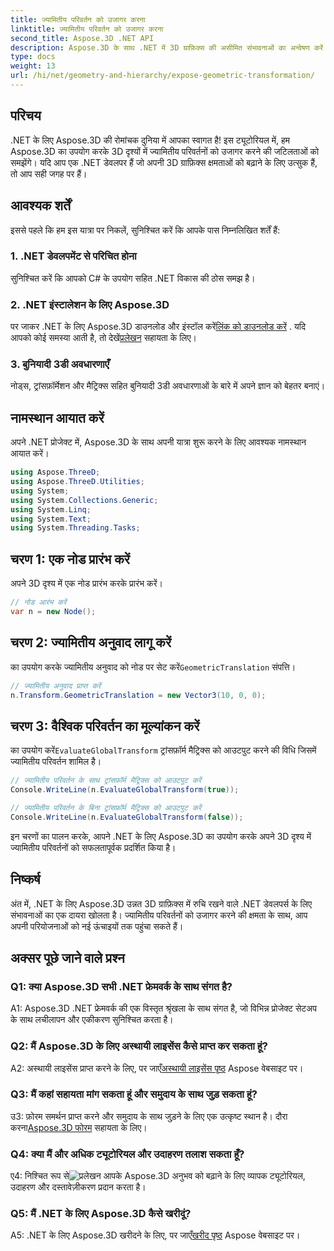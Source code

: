```yaml
---
title: ज्यामितीय परिवर्तन को उजागर करना
linktitle: ज्यामितीय परिवर्तन को उजागर करना
second_title: Aspose.3D .NET API
description: Aspose.3D के साथ .NET में 3D ग्राफ़िक्स की असीमित संभावनाओं का अन्वेषण करें। ज्यामितीय परिवर्तनों को सहजता से उजागर करें।
type: docs
weight: 13
url: /hi/net/geometry-and-hierarchy/expose-geometric-transformation/
---
```

## परिचय

.NET के लिए Aspose.3D की रोमांचक दुनिया में आपका स्वागत है! इस ट्यूटोरियल में, हम Aspose.3D का उपयोग करके 3D दृश्यों में ज्यामितीय परिवर्तनों को उजागर करने की जटिलताओं को समझेंगे। यदि आप एक .NET डेवलपर हैं जो अपनी 3D ग्राफ़िक्स क्षमताओं को बढ़ाने के लिए उत्सुक हैं, तो आप सही जगह पर हैं।

## आवश्यक शर्तें

इससे पहले कि हम इस यात्रा पर निकलें, सुनिश्चित करें कि आपके पास निम्नलिखित शर्तें हैं:

### 1. .NET डेवलपमेंट से परिचित होना

सुनिश्चित करें कि आपको C# के उपयोग सहित .NET विकास की ठोस समझ है।

### 2. .NET इंस्टालेशन के लिए Aspose.3D

 पर जाकर .NET के लिए Aspose.3D डाउनलोड और इंस्टॉल करें[लिंक को डाउनलोड करें](https://releases.aspose.com/3d/net/) . यदि आपको कोई समस्या आती है, तो देखें[प्रलेखन](https://reference.aspose.com/3d/net/) सहायता के लिए।

### 3. बुनियादी 3डी अवधारणाएँ

नोड्स, ट्रांसफ़ॉर्मेशन और मैट्रिक्स सहित बुनियादी 3डी अवधारणाओं के बारे में अपने ज्ञान को बेहतर बनाएं।

## नामस्थान आयात करें

अपने .NET प्रोजेक्ट में, Aspose.3D के साथ अपनी यात्रा शुरू करने के लिए आवश्यक नामस्थान आयात करें।

```csharp
using Aspose.ThreeD;
using Aspose.ThreeD.Utilities;
using System;
using System.Collections.Generic;
using System.Linq;
using System.Text;
using System.Threading.Tasks;
```

## चरण 1: एक नोड प्रारंभ करें

अपने 3D दृश्य में एक नोड प्रारंभ करके प्रारंभ करें।

```csharp
// नोड आरंभ करें
var n = new Node();
```

## चरण 2: ज्यामितीय अनुवाद लागू करें

 का उपयोग करके ज्यामितीय अनुवाद को नोड पर सेट करें`GeometricTranslation` संपत्ति।

```csharp
// ज्यामितीय अनुवाद प्राप्त करें
n.Transform.GeometricTranslation = new Vector3(10, 0, 0);
```

## चरण 3: वैश्विक परिवर्तन का मूल्यांकन करें

 का उपयोग करें`EvaluateGlobalTransform` ट्रांसफ़ॉर्म मैट्रिक्स को आउटपुट करने की विधि जिसमें ज्यामितीय परिवर्तन शामिल है।

```csharp
// ज्यामितीय परिवर्तन के साथ ट्रांसफ़ॉर्म मैट्रिक्स को आउटपुट करें
Console.WriteLine(n.EvaluateGlobalTransform(true));

// ज्यामितीय परिवर्तन के बिना ट्रांसफ़ॉर्म मैट्रिक्स को आउटपुट करें
Console.WriteLine(n.EvaluateGlobalTransform(false));
```

इन चरणों का पालन करके, आपने .NET के लिए Aspose.3D का उपयोग करके अपने 3D दृश्य में ज्यामितीय परिवर्तनों को सफलतापूर्वक प्रदर्शित किया है।

## निष्कर्ष

अंत में, .NET के लिए Aspose.3D उन्नत 3D ग्राफ़िक्स में रुचि रखने वाले .NET डेवलपर्स के लिए संभावनाओं का एक दायरा खोलता है। ज्यामितीय परिवर्तनों को उजागर करने की क्षमता के साथ, आप अपनी परियोजनाओं को नई ऊंचाइयों तक पहुंचा सकते हैं।

## अक्सर पूछे जाने वाले प्रश्न

### Q1: क्या Aspose.3D सभी .NET फ्रेमवर्क के साथ संगत है?

A1: Aspose.3D .NET फ्रेमवर्क की एक विस्तृत श्रृंखला के साथ संगत है, जो विभिन्न प्रोजेक्ट सेटअप के साथ लचीलापन और एकीकरण सुनिश्चित करता है।

### Q2: मैं Aspose.3D के लिए अस्थायी लाइसेंस कैसे प्राप्त कर सकता हूं?

 A2: अस्थायी लाइसेंस प्राप्त करने के लिए, पर जाएँ[अस्थायी लाइसेंस पृष्ठ](https://purchase.aspose.com/temporary-license/) Aspose वेबसाइट पर।

### Q3: मैं कहां सहायता मांग सकता हूं और समुदाय के साथ जुड़ सकता हूं?

 उ3: फ़ोरम समर्थन प्राप्त करने और समुदाय के साथ जुड़ने के लिए एक उत्कृष्ट स्थान है। दौरा करना[Aspose.3D फोरम](https://forum.aspose.com/c/3d/18) सहायता के लिए।

### Q4: क्या मैं और अधिक ट्यूटोरियल और उदाहरण तलाश सकता हूँ?

 ए4: निश्चित रूप से![प्रलेखन](https://reference.aspose.com/3d/net/) आपके Aspose.3D अनुभव को बढ़ाने के लिए व्यापक ट्यूटोरियल, उदाहरण और दस्तावेज़ीकरण प्रदान करता है।

### Q5: मैं .NET के लिए Aspose.3D कैसे खरीदूं?

 A5: .NET के लिए Aspose.3D खरीदने के लिए, पर जाएँ[खरीद पृष्ठ](https://purchase.aspose.com/buy) Aspose वेबसाइट पर।